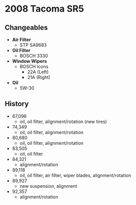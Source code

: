 # 2008 Tacoma SR5

## Changeables

- **Air Filter**
  - STP SA9683
- **Oil Filter**
  - BOSCH 3330
- **Window Wipers**
  - BOSCH Icons
    - 22A (Left)
    - 21A (Right)
- **Oil**
  - 5W-30
  
## History
- 67,096
  - oil, oil filter, alignment/rotation (new tires)
- 74,349
  - oil, oil filter, alignment/rotation
- 80,680
  - oil, oil filter, alignment/rotation
- 83,505
  - oil, oil filter
- 84,321
  - alignment/rotation
- 89,118
  - oil, oil filter, air filter, wiper blades, alignment/rotation
- 89,927
  - new suspension, alignment
- 92,357
  - alignment/rotation

